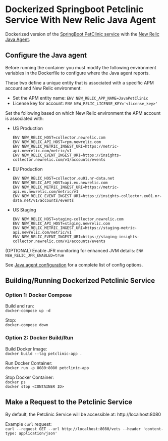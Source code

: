 # Dockerized Springboot Petclinic Service With New Relic Java Agent

Dockerized version of the [SpringBoot PetClinic service](https://github.com/spring-projects/spring-petclinic) with the [New Relic Java Agent](https://docs.newrelic.com/docs/apm/agents/java-agent/getting-started/introduction-new-relic-java/).

## Configure the Java agent

Before running the container you must modify the following environment variables in the Dockerfile to configure where the Java agent reports.

These two define a unique entity that is associated with a specific APM account and New Relic environment:
* Set the APM entity name: `ENV NEW_RELIC_APP_NAME=JavaPetClinic`
* License key for account: `ENV NEW_RELIC_LICENSE_KEY='<license_key>'`

Set the following based on which New Relic environment the APM account is associated with:
* US Production
    ```
    ENV NEW_RELIC_HOST=collector.newrelic.com
    ENV NEW_RELIC_API_HOST=rpm.newrelic.com
    ENV NEW_RELIC_METRIC_INGEST_URI=https://metric-api.newrelic.com/metric/v1
    ENV NEW_RELIC_EVENT_INGEST_URI=https://insights-collector.newrelic.com/v1/accounts/events
    ```
* EU Production
    ```
    ENV NEW_RELIC_HOST=collector.eu01.nr-data.net
    ENV NEW_RELIC_API_HOST=api.eu.newrelic.com
    ENV NEW_RELIC_METRIC_INGEST_URI=https://metric-api.eu.newrelic.com/metric/v1
    ENV NEW_RELIC_EVENT_INGEST_URI=https://insights-collector.eu01.nr-data.net/v1/accounts/events
    ```
* US Staging
    ```
    ENV NEW_RELIC_HOST=staging-collector.newrelic.com
    ENV NEW_RELIC_API_HOST=staging.newrelic.com
    ENV NEW_RELIC_METRIC_INGEST_URI=https://staging-metric-api.newrelic.com/metric/v1
    ENV NEW_RELIC_EVENT_INGEST_URI=https://staging-insights-collector.newrelic.com/v1/accounts/events
    ```

(OPTIONAL) Enable JFR monitoring for enhanced JVM details: `ENV NEW_RELIC_JFR_ENABLED=true`

See [Java agent configuration](https://docs.newrelic.com/docs/apm/agents/java-agent/configuration/java-agent-configuration-config-file/) for a complete list of config options.

## Building/Running Dockerized Petclinic Service

### Option 1: Docker Compose

Build and run:  
`docker-compose up -d`

Stop:  
`docker-compose down`

### Option 2: Docker Build/Run

Build Docker Image:  
`docker build --tag petclinic-app .`

Run Docker Container:  
`docker run -p 8080:8080 petclinic-app`

Stop Docker Container:  
`docker ps`  
`docker stop <CONTAINER ID>`

## Make a Request to the Petclinic Service

By default, the Petclinic Service will be accessible at: http://localhost:8080

Example `curl` request:  
`curl --request GET --url http://localhost:8080/vets --header 'content-type: application/json'`
